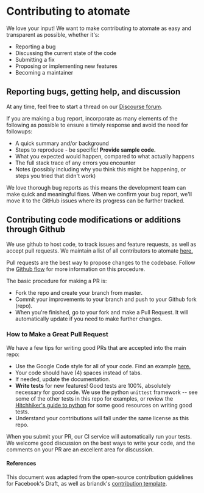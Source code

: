 # Contributing to atomate
We love your input! We want to make contributing to atomate as easy and transparent as possible, whether it's:
* Reporting a bug
* Discussing the current state of the code
* Submitting a fix
* Proposing or implementing new features
* Becoming a maintainer

## Reporting bugs, getting help, and discussion
At any time, feel free to start a thread on our [Discourse forum](https://hackingmaterials.discourse.group/c/atomate).

If you are making a bug report, incorporate as many elements of the following as possible to ensure a timely response and avoid the need for followups:
* A quick summary and/or background
* Steps to reproduce - be specific! **Provide sample code.**
* What you expected would happen, compared to what actually happens
* The full stack trace of any errors you encounter
* Notes (possibly including why you think this might be happening, or steps you tried that didn't work)

We love thorough bug reports as this means the development team can make quick and meaningful fixes. When we confirm your bug report, we'll move it to the GitHub issues where its progress can be further tracked.

## Contributing code modifications or additions through Github
We use github to host code, to track issues and feature requests, as well as accept pull requests. We maintain a list of all contributors to atomate [here.](https://atomate.org/contributors.html)

Pull requests are the best way to propose changes to the codebase. Follow the [Github flow](https://www.atlassian.com/git/tutorials/comparing-workflows/forking-workflow) for more information on this procedure.

The basic procedure for making a PR is:
* Fork the repo and create your branch from master.
* Commit your improvements to your branch and push to your Github fork (repo).
* When you're finished, go to your fork and make a Pull Request. It will automatically update if you need to make further changes.

### How to Make a **Great** Pull Request
We have a few tips for writing good PRs that are accepted into the main repo:

* Use the Google Code style for all of your code. Find an example [here.](https://sphinxcontrib-napoleon.readthedocs.io/en/latest/example_google.html)
* Your code should have (4) spaces instead of tabs.
* If needed, update the documentation.
* **Write tests** for new features! Good tests are 100%, absolutely necessary for good code. We use the python `unittest` framework -- see some of the other tests in this repo for examples, or review the [Hitchhiker's guide to python](https://docs.python-guide.org/writing/tests/) for some good resources on writing good tests.
* Understand your contributions will fall under the same license as this repo.

When you submit your PR, our CI service will automatically run your tests.
We welcome good discussion on the best ways to write your code, and the comments on your PR are an excellent area for discussion.

#### References
This document was adapted from the open-source contribution guidelines for Facebook's Draft, as well as briandk's [contribution template](https://gist.github.com/briandk/3d2e8b3ec8daf5a27a62).
